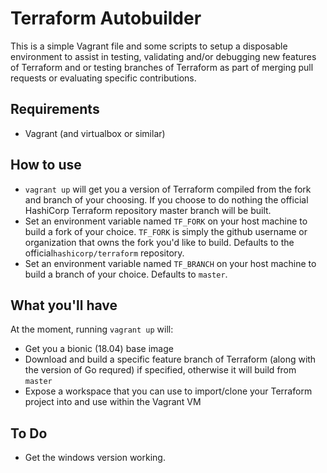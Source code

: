 # Terraform Autobuilder

This is a simple Vagrant file and some scripts to setup a disposable environment to assist in testing, validating and/or debugging new features of Terraform and or testing branches of Terraform as part of merging pull requests or evaluating specific contributions.

## Requirements
- Vagrant (and virtualbox or similar)

## How to use
- `vagrant up` will get you a version of Terraform compiled from the fork and branch of your choosing. If you choose to do nothing the official HashiCorp Terraform repository master branch will be built.
- Set an environment variable named `TF_FORK` on your host machine to build a fork of your choice. `TF_FORK` is simply the github username or organization that owns the fork you'd like to build. Defaults to the official`hashicorp/terraform` repository.
- Set an environment variable named `TF_BRANCH` on your host machine to build a branch of your choice. Defaults to `master`.

## What you'll have

At the moment, running `vagrant up` will:
- Get you a bionic (18.04) base image
- Download and build a specific feature branch of Terraform (along with the version of Go requred) if specified, otherwise it will build from `master`
- Expose a workspace that you can use to import/clone your Terraform project into and use within the Vagrant VM


## To Do
- Get the windows version working.
